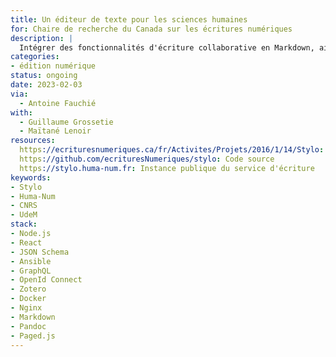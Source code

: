 ```yaml
---
title: Un éditeur de texte pour les sciences humaines
for: Chaire de recherche du Canada sur les écritures numériques
description: |
  Intégrer des fonctionnalités d'écriture collaborative en Markdown, ainsi qu'une gestion documentaire scientifique.
categories:
- édition numérique
status: ongoing
date: 2023-02-03
via:
  - Antoine Fauchié
with:
  - Guillaume Grossetie
  - Maïtané Lenoir
resources:
  https://ecrituresnumeriques.ca/fr/Activites/Projets/2016/1/14/Stylo: Présentation du projet
  https://github.com/ecrituresNumeriques/stylo: Code source
  https://stylo.huma-num.fr: Instance publique du service d'écriture
keywords:
- Stylo
- Huma-Num
- CNRS
- UdeM
stack:
- Node.js
- React
- JSON Schema
- Ansible
- GraphQL
- OpenId Connect
- Zotero
- Docker
- Nginx
- Markdown
- Pandoc
- Paged.js
---
```


